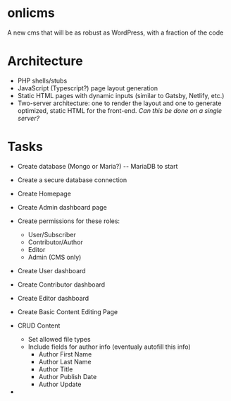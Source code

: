 # onlicms
A new cms that will be as robust as WordPress, with a fraction of the code

# Architecture
- PHP shells/stubs
- JavaScript (Typescript?) page layout generation
- Static HTML pages with dynamic inputs (similar to Gatsby, Netlify, etc.)
- Two-server architecture: one to render the layout and one to generate optimized, static HTML for the front-end. _Can this be done on a single server?_

# Tasks
- Create database (Mongo or Maria?) -- MariaDB to start
 - Create a secure database connection
    
- Create Homepage
 
- Create Admin dashboard page
  
- Create permissions for these roles:
  - User/Subscriber
  - Contributor/Author
  - Editor
  - Admin (CMS only)

 - Create User dashboard
 -  Create Contributor dashboard
 -  Create Editor dashboard

 -  Create Basic Content Editing Page
  - CRUD Content
    - Set allowed file types
    - Include fields for author info (eventualy autofill this info)
      - Author First Name
      - Author Last Name
      - Author Title
      - Author Publish Date
      - Author Update
     
- 
